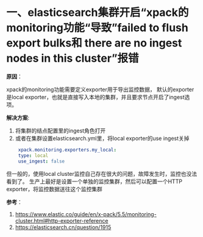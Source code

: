 # 一、elasticsearch集群开启“xpack的monitoring功能“导致”failed to flush export bulks和 there are no ingest nodes in this cluster”报错

**原因**：

xpack的monitoring功能需要定义exporter用于导出监控数据， 默认的exporter是local exporter，也就是直接写入本地的集群，并且要求节点开启了ingest选项。

**解决方案**:

1. 将集群的结点配置里的ingest角色打开
2. 或者在集群设置elasticsearch.yml里，将local exporter的use ingest关掉
   ```yaml
    xpack.monitoring.exporters.my_local:
    type: local
    use_ingest: false
   ```
但一般的，使用local cluster监控自己存在很大的问题，故障发生时，监控也没法看到了。 生产上最好是设置一个单独的监控集群，然后可以配置一个HTTP exporter，将监控数据送往这个监控集群

**参考**：
1. https://www.elastic.co/guide/en/x-pack/5.5/monitoring-cluster.html#http-exporter-reference
2. https://elasticsearch.cn/question/1915
